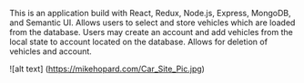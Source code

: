 This is an application build with React, Redux, Node.js, Express, MongoDB, and Semantic UI. Allows users to select and store vehicles which are loaded from the database. Users may create an account and add vehicles from the local state to account located on the database. Allows for deletion of vehicles and account.

![alt text] (https://mikehopard.com/Car_Site_Pic.jpg)
